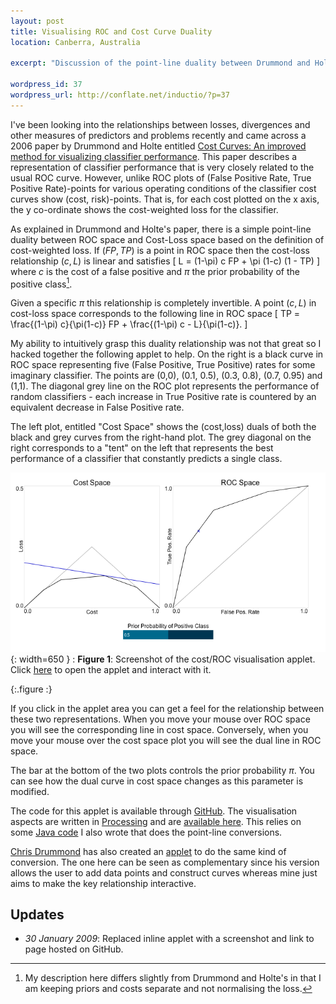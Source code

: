 ```yaml
--- 
layout: post
title: Visualising ROC and Cost Curve Duality
location: Canberra, Australia

excerpt: "Discussion of the point-line duality between Drummond and Holte's cost curves and ROC curves. An applet is provided to help visualise this relationship. "

wordpress_id: 37
wordpress_url: http://conflate.net/inductio/?p=37
---
```

I've been looking into the relationships between losses, divergences and other measures of predictors and problems recently and came across a 2006 paper by Drummond and Holte entitled <a href="http://www.cs.ualberta.ca/~holte/Publications/mlj2006.pdf" class="pdf">Cost Curves: An improved method for visualizing classifier performance</a>. This paper describes a representation of classifier performance that is very closely related to the usual ROC curve. However, unlike ROC plots of (False Positive Rate, True Positive Rate)-points for various operating conditions of the classifier cost curves show (cost, risk)-points. That is, for each cost plotted on the x axis, the y co-ordinate shows the cost-weighted loss for the classifier.

As explained in Drummond and Holte's paper, there is a simple point-line duality between ROC space and Cost-Loss space based on the definition of cost-weighted loss. If $(FP,TP)$ is a point in ROC space then the cost-loss relationship $(c, L)$ is linear and satisfies
\[
L = (1-\pi) c FP + \pi (1-c) (1 - TP)
\]
where $c$ is the cost of a false positive and $\pi$ the prior probability of the positive class[^1]. 

Given a specific $\pi$ this relationship is completely invertible. A point $(c,L)$ in cost-loss space corresponds to the following line in ROC space
\[
TP = \frac{(1-\pi) c}{\pi(1-c)} FP + \frac{(1-\pi) c - L}{\pi(1-c)}.
\]

My ability to intuitively grasp this duality relationship was not that great so I hacked together the following applet to help. On the right is a black curve in ROC space representing five (False Positive, True Positive) rates for some imaginary classifier. The points are (0,0), (0.1, 0.5), (0.3, 0.8), (0.7, 0.95) and (1,1). The diagonal grey line on the ROC plot represents the performance of random classifiers - each increase in True Positive rate is countered by an equivalent decrease in False Positive rate.

The left plot, entitled "Cost Space" shows the (cost,loss) duals of both the black and grey curves from the right-hand plot. The grey diagonal on the right corresponds to a "tent" on the left that represents the best performance of a classifier that constantly predicts a single class.

![Screenshot of Cost/ROC Curve Duality](/images/figures/siroc-screenshot.png){: width=650 }
:	**Figure 1**: Screenshot of the cost/ROC visualisation applet. Click 
	[here](http://github.com/mreid/siroc/raw/ffa914ae474f007f05e673222c4252f95008399b/applet/index.html) to open the applet and interact with it.

{:.figure :}

If you click in the applet area you can get a feel for the relationship between these two representations. When you move your mouse over ROC space you will see the corresponding line in cost space. Conversely, when you move your mouse over the cost space plot you will see the dual line in ROC space.

The bar at the bottom of the two plots controls the prior probability $\pi$. You can see how the dual curve in cost space changes as this parameter is modified.

The code for this applet is available through [GitHub](http://github.com). The visualisation aspects are written in [Processing](http://processing.org) and are [available here](http://github.com/mreid/siroc/). This relies on some [Java code](http://github.com/mreid/geovex/) I also wrote that does the point-line conversions.

[Chris Drummond](http://www.site.uottawa.ca/~cdrummon/) has also created an [applet](http://www.site.uottawa.ca/~cdrummon/rocconversion.html) to do the same kind of conversion. The one here can be seen as complementary since his version allows the user to add data points and construct curves whereas mine just aims to make the key relationship interactive.   

Updates
-------
* _30 January 2009_: Replaced inline applet with a screenshot and link to page
  hosted on GitHub.

[^1]: My description here differs slightly from Drummond and Holte's in that I am keeping priors and costs separate and not normalising the loss. 
